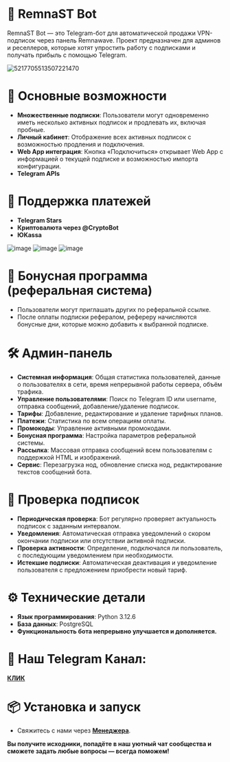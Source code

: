 # 🤖 RemnaST Bot
RemnaST Bot — это Telegram-бот для автоматической продажи VPN-подписок через панель Remnawave. Проект предназначен для админов и реселлеров, которые хотят упростить работу с подписками и получать прибыль с помощью Telegram.

![5217705513507221470](https://github.com/user-attachments/assets/2816dd43-f6a6-4721-a3ef-a97d6153a316)

# 🧩 Основные возможности
- **Множественные подписки**: Пользователи могут одновременно иметь несколько активных подписок и продлевать их, включая пробные.
- **Личный кабинет**: Отображение всех активных подписок с возможностью продления и подключения.
- **Web App интеграция**: Кнопка «Подключиться» открывает Web App с информацией о текущей подписке и возможностью импорта конфигурации.
- **Telegram APIs**

# 💸 Поддержка платежей
- **Telegram Stars**
- **Криптовалюта через @CryptoBot**
- **ЮKassa**

![image](https://github.com/user-attachments/assets/e340aacb-12f9-4eb1-b785-d69e898f1fc4)
![image](https://github.com/user-attachments/assets/76697d4d-22e9-4157-a870-6b674a4e3416)
![image](https://github.com/user-attachments/assets/0638e05d-f9a6-4b54-bc8a-db942d03a1b5)

# 🎁 Бонусная программа (реферальная система)
- Пользователи могут приглашать других по реферальной ссылке.
- После оплаты подписки рефералом, рефереру начисляются бонусные дни, которые можно добавить к выбранной подписке.

# 🛠️ Админ-панель
- **Системная информация**: Общая статистика пользователей, данные о пользователях в сети, время непрерывной работы сервера, объём трафика.
- **Управление пользователями**: Поиск по Telegram ID или username, отправка сообщений, добавление/удаление подписок.
- **Тарифы**: Добавление, редактирование и удаление тарифных планов.
- **Платежи**: Статистика по всем операциям оплаты.
- **Промокоды**: Управление активными промокодами.
- **Бонусная программа**: Настройка параметров реферальной системы.
- **Рассылка**: Массовая отправка сообщений всем пользователям с поддержкой HTML и изображений.
- **Сервис**: Перезагрузка нод, обновление списка нод, редактирование текстов сообщений бота.

# 🔄 Проверка подписок
- **Периодическая проверка**: Бот регулярно проверяет актуальность подписок с заданным интервалом.
- **Уведомления**: Автоматическая отправка уведомлений о скором окончании подписки или отсутствии активной подписки.
- **Проверка активности**: Определение, подключался ли пользователь, с последующим уведомлением при необходимости.
- **Истекшие подписки**: Автоматическая деактивация и уведомление пользователя с предложением приобрести новый тариф.

# ⚙️ Технические детали
- **Язык программирования**: Python 3.12.6
- **База данных**: PostgreSQL
- **Функциональность бота непрерывно улучшается и дополняется.**

# 👤 Наш Telegram Канал: 
**[КЛИК](https://t.me/XARZ_UX)**

# 📦 Установка и запуск
- Свяжитесь с нами через [**Менеджера**](https://t.me/XARZ_BOT). 

**Вы получите исходники, попадёте в наш уютный чат сообщества и сможете задать любые вопросы — всегда поможем!**

